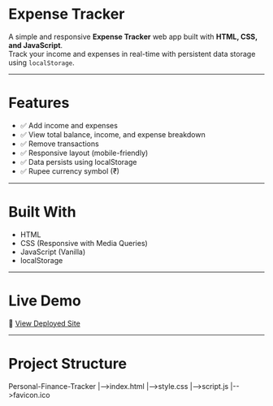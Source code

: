 # Expense Tracker

A simple and responsive **Expense Tracker** web app built with **HTML, CSS, and JavaScript**.  
Track your income and expenses in real-time with persistent data storage using `localStorage`.

---

# Features

- ✅ Add income and expenses
- ✅ View total balance, income, and expense breakdown
- ✅ Remove transactions
- ✅ Responsive layout (mobile-friendly)
- ✅ Data persists using localStorage
- ✅ Rupee currency symbol (₹)

---


# Built With

- HTML
- CSS (Responsive with Media Queries)
- JavaScript (Vanilla)
- localStorage

---

# Live Demo

🔗 [View Deployed Site](https://sushant9548.github.io/Personal-Finance-Tracker/)

---

# Project Structure

Personal-Finance-Tracker
 |-->index.html
 |-->style.css
 |-->script.js
 |-->favicon.ico
